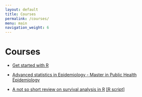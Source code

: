 ```yaml
---
layout: default
title: Courses
permalink: /courses/
menu: main
navigation_weight: 6
---
```


Courses
=====================


- [Get started with R](/courses/getStartedR.html)

- [Advanced statistics in Epidemiology - Master in Public Health Epidemiology]()

- [A not so short review on survival analysis in R](http://rpubs.com/alecri/258589)        [[R script]](/courses/review_survival.R)
